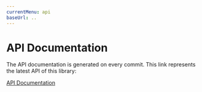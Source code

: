 ```yaml
---
currentMenu: api
baseUrl: ..
---
```


# API Documentation

The API documentation is generated on every commit. This link represents the latest API of this library:

[API Documentation](http://docs.buildr-framework.io/collection_api)